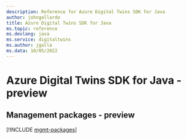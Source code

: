 ```yaml
---
description: Reference for Azure Digital Twins SDK for Java
author: johngallardo
title: Azure Digital Twins SDK for Java
ms.topic: reference
ms.devlang: java
ms.service: digitaltwins
ms.author: jgalla
ms.data: 10/05/2022
---
```

# Azure Digital Twins SDK for Java - preview

## Management packages - preview
[!INCLUDE [mgmt-packages](digital-twins-mgmt-index.md)]